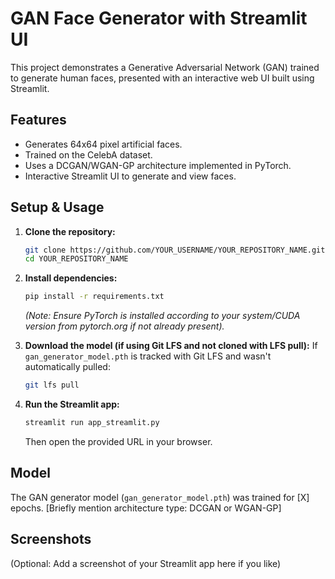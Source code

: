 # GAN Face Generator with Streamlit UI

This project demonstrates a Generative Adversarial Network (GAN) trained to generate human faces, presented with an interactive web UI built using Streamlit.

## Features
- Generates 64x64 pixel artificial faces.
- Trained on the CelebA dataset.
- Uses a DCGAN/WGAN-GP architecture implemented in PyTorch.
- Interactive Streamlit UI to generate and view faces.

## Setup & Usage

1.  **Clone the repository:**
    ```bash
    git clone https://github.com/YOUR_USERNAME/YOUR_REPOSITORY_NAME.git
    cd YOUR_REPOSITORY_NAME
    ```

2.  **Install dependencies:**
    ```bash
    pip install -r requirements.txt
    ```
    *(Note: Ensure PyTorch is installed according to your system/CUDA version from pytorch.org if not already present).*

3.  **Download the model (if using Git LFS and not cloned with LFS pull):**
    If `gan_generator_model.pth` is tracked with Git LFS and wasn't automatically pulled:
    ```bash
    git lfs pull
    ```

4.  **Run the Streamlit app:**
    ```bash
    streamlit run app_streamlit.py
    ```
    Then open the provided URL in your browser.

## Model
The GAN generator model (`gan_generator_model.pth`) was trained for [X] epochs.
[Briefly mention architecture type: DCGAN or WGAN-GP]

## Screenshots
(Optional: Add a screenshot of your Streamlit app here if you like)